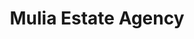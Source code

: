 ---
layout: inner
title: Mulia Estate Agency
posttype: work
category: Web Development
projectdate: May 2015
thumbnail: mea-thumb.jpg
---